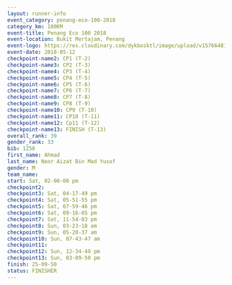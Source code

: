 ```yaml
--- 
layout: runner-info 
event_category: penang-eco-100-2018 
category_km: 100KM 
event-title: Penang Eco 100 2018 
event-location: Bukit Mertajam, Penang 
event-logo: https://res.cloudinary.com/dykbosktl/image/upload/v1576648106/Logo/Logo_lovxhg.jpg 
event-date: 2018-05-12 
checkpoint-name2: CP1 (T-2) 
checkpoint-name3: CP2 (T-3) 
checkpoint-name4: CP3 (T-4) 
checkpoint-name5: CP4 (T-5) 
checkpoint-name6: CP5 (T-6) 
checkpoint-name7: CP6 (T-7) 
checkpoint-name8: CP7 (T-8) 
checkpoint-name9: CP8 (T-9) 
checkpoint-name10: CP9 (T-10) 
checkpoint-name11: CP10 (T-11) 
checkpoint-name12: Cp11 (T-12) 
checkpoint-name13: FINISH (T-13) 
overall_rank: 39
gender_rank: 33
bib: 1258
first_name: Ahmad
last_name: Noor Aizat Bin Mad Yusof
gender: M
team_name: 
start: Sat, 02-00-00 pm
checkpoint2: 
checkpoint3: Sat, 04-17-49 pm
checkpoint4: Sat, 05-51-55 pm
checkpoint5: Sat, 07-59-46 pm
checkpoint6: Sat, 09-16-05 pm
checkpoint7: Sat, 11-54-03 pm
checkpoint8: Sun, 03-23-18 am
checkpoint9: Sun, 05-20-37 am
checkpoint10: Sun, 07-43-47 am
checkpoint11: 
checkpoint12: Sun, 12-34-49 pm
checkpoint13: Sun, 03-09-50 pm
finish: 25-09-50
status: FINISHER
--- 
```

